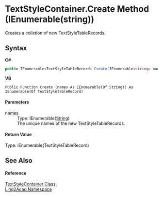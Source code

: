 # TextStyleContainer.Create Method (IEnumerable(string))
 

Creates a colletion of new TextStyleTableRecords.

## Syntax

**C#**<br />
``` C#
public IEnumerable<TextStyleTableRecord> Create(IEnumerable<string> names)
```

**VB**<br />
``` VB
Public Function Create (names As IEnumerable(Of String)) As IEnumerable(Of TextStyleTableRecord)
```


#### Parameters
<dl><dt>names</dt><dd>Type: IEnumerable(<a href="https://docs.microsoft.com/dotnet/api/system.string" target="_blank" rel="noopener noreferrer">String</a>)<br />The unique names of the new TextStyleTableRecords.</dd></dl>

#### Return Value
Type: IEnumerable(TextStyleTableRecord)

## See Also


#### Reference
<a href="T_Linq2Acad_TextStyleContainer.md">TextStyleContainer Class</a><br /><a href="N_Linq2Acad.md">Linq2Acad Namespace</a><br />
